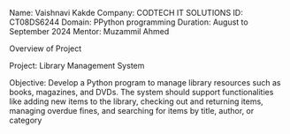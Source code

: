Name: Vaishnavi Kakde
Company: CODTECH IT SOLUTIONS
ID: CT08DS6244
Domain: PPython programming
Duration: August to September 2024
Mentor: Muzammil Ahmed

Overview of Project

Project: Library Management System

Objective: Develop a Python program to manage library resources such as books,
magazines, and DVDs. The system should support functionalities like
adding new items to the library, checking out and returning items,
managing overdue fines, and searching for items by title, author, or
category
